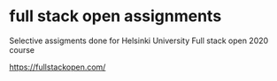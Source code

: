 <h1>full stack open assignments</h1>

Selective assigments done for Helsinki University Full stack open 2020 course

https://fullstackopen.com/
